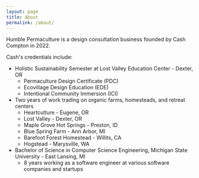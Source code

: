 ```yaml
---
layout: page
title: About
permalink: /about/
---
```


Humble Permaculture is a design consultation business founded by Cash Compton in 2022.

Cash's credentials include:
- Holistic Sustainability Semester at Lost Valley Education Center - Dexter, OR
  - Permaculture Design Certificate (PDC)
  - Ecovillage Design Education (EDE)
  - Intentional Community Immersion (ICI)
- Two years of work trading on organic farms, homesteads, and retreat centers
  - Heartculture - Eugene, OR
  - Lost Valley - Dexter, OR
  - Maple Grove Hot Springs - Preston, ID
  - Blue Spring Farm - Ann Arbor, MI
  - Barefoot Forest Homestead - Willits, CA
  - Hogstead - Marysville, WA
- Bachelor of Science in Computer Science Engineering, Michigan State University - East Lansing, MI
  - 8 years working as a software engineer at various software companies and startups
